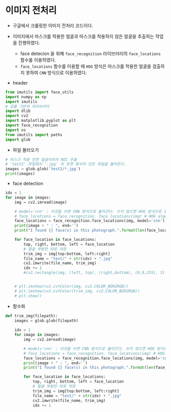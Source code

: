 # 이미지 전처리

* 구글에서 크롤링한 이미지 전처리 코드이다.
* 이미지에서 마스크를 착용한 얼굴과 마스크를 착용하지 않은 얼굴을 추출하는 작업을 진행하였다.
  * face detecion 을 위해 `face_recognition` 라이브러리의 `face_locations` 함수를 이용하였다.
  * `face_locations` 함수를 이용할 때 `HOG` 방식은 마스크를 착용한 얼굴을 검출하지 못하여 `CNN` 방식으로 이용하였다.



* header

```python
from imutils import face_utils
import numpy as np
import imutils
# 검출 기반의 라이브러리
import dlib
import cv2
import matplotlib.pyplot as plt
import face_recognition
import os
from imutils import paths
import glob
```

* 파일 불러오기

```python
# 마스크 착용 안한 얼굴이미지 ROI 추출
# 'test2' 파일에서 '.jpg' 의 포맷 형식의 모든 파일을 불러온다.
images = glob.glob('test2/*.jpg')
print(images)
```

* face detection

```python
idx = 1
for image in images:
    img = cv2.imread(image)

    # model='cnn' : 이것을 쓰면 CNN 방식으로 돌아간다. 쓰지 않으면 HOG 방식으로 돌아간다.
    # face_locations = face_recognition. face_locations(img) # HOG algorithm
    face_locations = face_recognition.face_locations(img, model='cnn')
    print(image + " : ", end='')
    print("I found {} face(s) in this photograph.".format(len(face_locations)))

    for face_location in face_locations:
        top, right, bottom, left = face_location
        # 얼굴 부분만 따로 저장
        trim_img = img[top:bottom, left:right]
        file_name = "test/" + str(idx) + ".jpg"
        cv2.imwrite(file_name, trim_img)
        idx += 1
        #cv2.rectangle(img, (left, top), (right,bottom), (0,0,255), 3)


    # plt.imshow(cv2.cvtColor(img, cv2.COLOR_BGR2RGB))
    # plt.imshow(cv2.cvtColor(trim_img, cv2.COLOR_BGR2RGB))
    # plt.show()
```

* 함수화

```python
def trim_img(filepath):
    images = glob.glob(filepath)
    
    idx = 1
    for image in images:
        img = cv2.imread(image)

        # model='cnn' : 이것을 쓰면 CNN 방식으로 돌아간다. 쓰지 않으면 HOG 방식으로 돌아간다.
        # face_locations = face_recognition. face_locations(img) # HOG algorithm
        face_locations = face_recognition.face_locations(img, model='cnn')
        print(image + " : ", end='')
        print("I found {} face(s) in this photograph.".format(len(face_locations)))

        for face_location in face_locations:
            top, right, bottom, left = face_location
            # 얼굴 부분만 따로 저장
            trim_img = img[top:bottom, left:right]
            file_name = "test/" + str(idx) + ".jpg"
            cv2.imwrite(file_name, trim_img)
            idx += 1
```

